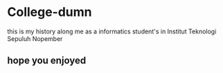 # College-dumn
this is my history along me as a informatics student's in Institut Teknologi Sepuluh Nopember

## hope you enjoyed

